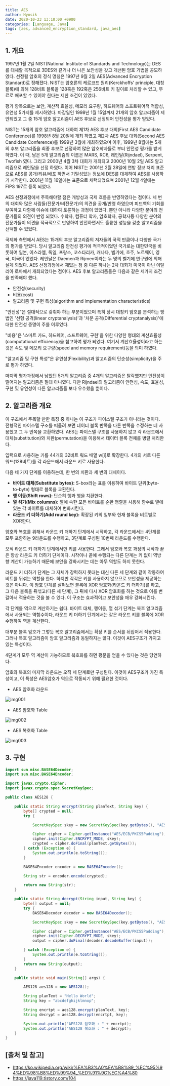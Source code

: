 ```yaml
---
title: AES
author: Hyosik
date: 2020-10-23 13:10:00 +0900
categories: [Language, Java]
tags: [aes, advanced_encryption_standard, java_aes]
---
```


## 1. 개요
1997년 1월 2일 NIST(National Institute of Standards and Technology)는 DES를 대체할 목적으로 3DES와 같거나 더 나은 보안성을 갖고 개선된 암호 기법을 공모하였다. 선정될 암호의 정식 명칭은 1997년 9월 2일 AES(Advanced Encryption Standard)로 정해졌다. NIST는 암호론의 케르코프 원리(Kerckhoffs' principle, 대칭 블록)에 의해 128비트 블록을 128혹은 192혹은 256비트 키 길이로 처리할 수 있고, 무료로 배포할 수 있어야 한다는 제한 조건이 있었다.

평가 항목으로는 보안, 계산적 효율성, 메모리 요구량, 하드웨어와 소프트웨어적 적합성, 유연성 5가지를 제시하였다. 마감일인 1998년 1월 15일까지 21개의 암호 알고리즘이 제안되었고 그 중 15개 암호 알고리즘이 AES 후보로 선정되어 안전성을 평가 받았다.

NIST는 15개의 암호 알고리즘에 대하여 제1차 AES 후보 대회(First AES Candidate Conference)를 1998년 8월 20일에 개최 하였고 제2차 AES 후보 대회(Second AES Candidate Conference)를 1999년 3월에 개최하였으며 이후, 1999년 8월에는 5개의 후보 알고리즘을 최종 후보로 선정하여 많은 암호학자들로 부터 안전성 평가를 받게 하였다. 이 때, 남은 5개 알고리즘의 이름은 MARS, RC6, 레인달(Rijndael), Serpent, Twofish 였다. 그리고 2000년 4월 3차 대회가 개최되고 2000년 10월 2일 AES 알고리즘으로 레인달을 선정 하였다. 이어 NIST는 2001년 2월 28일에 연방 정보 처리 표준으로 AES를 공개/리뷰/배포 하면서 기밀성있는 정보에 DES를 대체하여 AES를 사용하기 시작한다. 2001년 11월 16일에는 표준으로 채택되었으며 2001년 12월 4일에는 FIPS 197로 등록 되었다.

AES 선정과정에서 주목해야할 점은 개방성과 국제 흐름을 반영하였다는 점이다. 세 번의 대회와 많은 사람들(전문가/비전문가)의 의견을 공개/반영 하였으며 피드백의 기회를 부여하고 다함께 이슈에 대하여 토론하는 과정이 있었다. 뿐만 아니라 다양한 분야의 전문가들의 의견이 반영 되었다. 수학자, 컴퓨터 학자, 암호학자, 공학자등 다양한 분야의 전문가들이 의견을 적극적으로 반영하여 안전하면서도 훌륭한 성능을 갖춘 알고리즘을 선택할 수 있었다.

국제화 측면에서 AES는 15개의 후보 알고리즘의 저자들의 국적 만큼이나 다양한 국가의 평가를 받았다. 당시 알고리즘 안전성 평가에 적극적이었던 국가로는 대한민국을 비롯하여 일본, 이스라엘, 독일, 프랑스, 코스타리카, 캐나다, 벨기에, 호주, 노르웨이, 영국, 미국이 있었다. 레인달은 Daemen과 Rijmen이라는 두 명의 벨기에 연구원에 의해 설계 되었다. AES 선정과정에서 재밌는 점 중 다른 하나는 2차 대회가 미국이 아닌 이탈리아 로마에서 개최되었다는 점이다. AES 후보 알고리즘들은 다음과 같은 세가지 조건을 만족해야 했다.

* 안전성(security)
* 비용(cost)
* 알고리즘 및 구현 특성(algorithm and implementation characteristics)

"안전성"은 절대적으로 갖춰야 하는 부분이었으며 특히 당시 대칭키 암호를 분석하는 방법인 '선형 공격(linear cryptanalysis)'과 '차분 공격(Differential cryptanalysis)'에 대한 안전성 증명이 주를 이루었다.

"비용"은 '스마트 카드, 하드웨어, 소프트웨어, 구현'을 위한 다양한 형태의 계산효율성(computational efficiency)을 참고하여 평가 되었다. 여기서 계산효율성이라고 하는 것은 속도 및 메모리 요구량(speed and memory requirement)등을 의미 하였다.

"알고리즘 및 구현 특성"은 유연성(Flexibility)과 알고리즘의 단순성(simplicity)을 주로 평가 하였다.

마지막 평가과정에서 남았던 5개의 알고리즘 중 4개의 알고리즘은 탈락했지만 안전성이 떨어지는 알고리즘은 절대 아니였다. 다만 Rijndael의 알고리즘이 안전성, 속도, 효율성, 구현 및 유연성이 다른 알고리즘들 보다 우수했을 뿐이다.

## 2. 알고리즘 개요
이 구조에서 주목할 만한 특징 중 하나는 이 구조가 파이스텔 구조가 아니라는 것이다. 전형적인 파이스텔 구조를 떠올려 보면 데이터 블록 반쪽을 다른 반쪽을 수정하는 데 사용했고 그 두 반쪽을 교환하였다. AES는 파이스텔 구조를 사용하지 않고 각 라운드에서 대체(substitution)와 치환(permutation)을 이용해서 데이터 블록 전체를 병렬 처리한다.

입력으로 사용하는 키를 44개의 32비트 워드 배열 w[i]로 확장한다. 4개의 서로 다른 워드(128비트)를 각 라운드에서 라운드 키로 사용한다.

다음 네 가지 단계를 이용하는데, 한 번의 치환과 세 번의 대체이다.

* **바이트 대체(Substitute bytes):** S-box라는 표를 이용하여 바이트 단위(byte-to-byte) 형태로 블록을 교환한다.
* **행 이동(Shift rows):** 단순히 행과 행을 치환한다.
* **열 섞기(Mix columns):** 열에 속한 모든 바이트를 순환 행렬을 사용해 함수로 열에 있는 각 바이트를 대체하여 변화시킨다.
* **라운드 키 더하기(Add round key):** 확장된 키의 일부와 현재 블록을 비트별로 XOR한다.

암호와 복호를 위해서 라운드 키 더하기 단계에서 시작하고, 각 라운드에서는 4단계를 모두 포함하는 9라운드를 수행하고, 3단계로 구성된 10번째 라운드를 수행한다.

오직 라운드 키 더하기 단계에서만 키를 사용한다. 그래서 암호와 복호 과정의 시작과 끝은 항상 라운드 키 더하기 단계이다. 시작이나 끝에 수행되는 다른 단계는 키 없이 역방향 계산이 가능하기 때문에 보안을 강화시키는 데는 아무 역할도 하지 못한다.

라운드 키 더하기 단계는 그 자체가 강력하지 못대는 대신 다른 세 단계와 같이 작동하여 비트를 뒤섞는 역할을 한다. 하지만 각각은 키를 사용하지 않으므로 보안성을 제공하는 것은 아니다. 이 암호 단계를 살펴보면 블록에 XOR 암호화(라운드 키 더하기)를 하고, 그 다음 블록을 뒤섞고(다른 세 단계), 그 뒤에 다시 XOR 암호화를 하는 것으로 이를 번갈아서 적용하는 것을 볼 수 있다. 이 구조는 효과적이고 보안성을 매우 강화시킨다.

각 단계를 역으로 계산하기는 쉽다. 바이트 대체, 행이동, 열 섞기 단계는 복호 알고리즘에서 사용되는 역함수이다, 라운드 키 더하기 단계에서는 같은 라운드 키를 블록에 XOR 수행하여 역을 계산한다.

대부분 블록 암호가 그렇듯 복호 알고리즘에서는 확장 키를 순서를 뒤집어서 적용한다. 그러나 복호 알고리즘이 암호 알고리즘과 동일하지는 않다. 이것이 AES구조가 가지고 있는 특성이다.

4단계가 모두 역 계산이 가능하므로 복호화를 하면 평문을 얻을 수 있다는 것은 당연하다.

암호와 복호의 마지막 라운드는 오직 세 단계로만 구성된다. 이것이 AES구조가 가진 특성이고, 이 특성은 AES암호가 역으로 작동되기 위해 필요한 것이다.

* AES 암호화 라운드

![img001](/assets/img/2020-10-23-aes/img001.png)

* AES 암호화 Table

![img002](/assets/img/2020-10-23-aes/img002.png)

* AES 복호화 Table

![img003](/assets/img/2020-10-23-aes/img003.png)

## 3. 구현

```java
import sun.misc.BASE64Decoder;
import sun.misc.BASE64Encoder;

import javax.crypto.Cipher;
import javax.crypto.spec.SecretKeySpec;

public class AES128 {

    public static String encrypt(String planText, String key) {
        byte[] crypted = null;
        try {

            SecretKeySpec skey = new SecretKeySpec(key.getBytes(), "AES");

            Cipher cipher = Cipher.getInstance("AES/ECB/PKCS5Padding");
            cipher.init(Cipher.ENCRYPT_MODE, skey);
            crypted = cipher.doFinal(planText.getBytes());
        } catch (Exception e) {
            System.out.println(e.toString());
        }

        BASE64Encoder encoder = new BASE64Encoder();

        String str = encoder.encode(crypted);

        return new String(str);
    }

    public static String decrypt(String input, String key) {
        byte[] output = null;
        try {
            BASE64Decoder decoder = new BASE64Decoder();

            SecretKeySpec skey = new SecretKeySpec(key.getBytes(), "AES");

            Cipher cipher = Cipher.getInstance("AES/ECB/PKCS5Padding");
            cipher.init(Cipher.DECRYPT_MODE, skey);
            output = cipher.doFinal(decoder.decodeBuffer(input));

        } catch (Exception e) {
            System.out.println(e.toString());
        }
        return new String(output);
    }

    public static void main(String[] args) {

        AES128 aes128 = new AES128();

        String planText = "Hello World";
        String key = "abcdefghijklmnop";

        String encrtpt = aes128.encrypt(planText, key);
        String decrypt = aes128.decrypt(encrtpt, key);

        System.out.println("AES128 암호화 : " + encrtpt);
        System.out.println("AES128 복호화 : " + decrypt);
    }
}
```

## [출처 및 참고]
* <https://ko.wikipedia.org/wiki/%EA%B3%A0%EA%B8%89_%EC%95%94%ED%98%B8%ED%99%94_%ED%91%9C%EC%A4%80>
* <https://java119.tistory.com/104>
